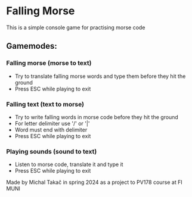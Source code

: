 # Falling Morse

This is a simple console game for practising morse code

## Gamemodes:

### Falling morse (morse to text)

 - Try to translate falling morse words and type them before they hit the ground
 - Press ESC while playing to exit
   
### Falling text (text to morse)

 - Try to write falling words in morse code before they hit the ground
 - For letter delimiter use '/' or '|'
 - Word must end with delimiter
 - Press ESC while playing to exit
   
### Playing sounds (sound to text)

 - Listen to morse code, translate it and type it
 - Press ESC while playing to exit

Made by Michal Takač in spring 2024 as a project to PV178 course at FI MUNI
